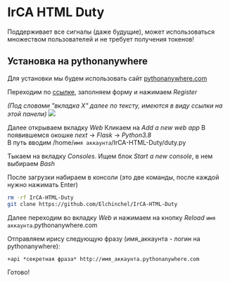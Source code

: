 # IrCA HTML Duty

Поддерживает все сигналы (даже будущие), может использоваться множеством пользователей и не требует получения токенов!

## Установка на pythonanywhere
Для установки мы будем использовать сайт [pythonanywhere.com](https://www.pythonanywhere.com/)

Переходим по [ссылке](https://www.pythonanywhere.com/registration/register/beginner/), заполняем форму и нажимаем *Register*

*(Под словами "вкладка X" далее по тексту, имеются в виду ссылки на этой панели)*
[![](https://sun9-35.userapi.com/GvwS8jmduczHApabBhlJyeJcAzhMLkFEE8Bqmw/_UZT_5jUQtk.jpg)](https://sun9-35.userapi.com/GvwS8jmduczHApabBhlJyeJcAzhMLkFEE8Bqmw/_UZT_5jUQtk.jpg)


Далее открываем вкладку *Web*
Кликаем на *Add a new web app*
В появившемся окошке *next*  -> *Flask* -> *Python3.8*\
В путь вводим /home/`имя аккаунта`/IrCA-HTML-Duty/duty.py

Тыкаем на вкладку *Consoles*. Ищем блок *Start a new console*, в нем выбираем *Bash*

После загрузки набираем в консоли
(это две команды, после каждой нужно нажимать Enter)
```bash
rm -rf IrCA-HTML-Duty
git clone https://github.com/Elchinchel/IrCA-HTML-Duty
```

Далее переходим во вкладку *Web* и нажимаем на кнопку *Reload* `имя аккаунта`.pythonanywhere.com

Отправляем ирису следующую фразу (имя_аккаунта - логин на pythonanywhere):
```
+api *секретная фраза* http://имя_аккаунта.pythonanywhere.com
```
Готово!